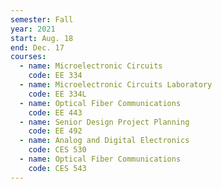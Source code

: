 ```yaml
---
semester: Fall
year: 2021
start: Aug. 18
end: Dec. 17
courses:
  - name: Microelectronic Circuits
    code: EE 334
  - name: Microelectronic Circuits Laboratory
    code: EE 334L
  - name: Optical Fiber Communications
    code: EE 443
  - name: Senior Design Project Planning
    code: EE 492
  - name: Analog and Digital Electronics
    code: CES 530
  - name: Optical Fiber Communications
    code: CES 543
---
```

